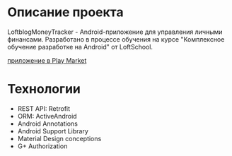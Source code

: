 # Описание проекта
LoftblogMoneyTracker - Android-приложение для управления личными финансами. 
Разработано в процессе обучения на курсе "Комплексное обучение разработке на Android" от LoftSchool.

[приложение в Play Market](https://play.google.com/store/apps/details?id=ru.loftschool.loftblogmoneytracker)

# Технологии
* REST API: Retrofit
* ORM: ActiveAndroid
* Android Annotations
* Android Support Library
* Material Design conceptions
* G+ Authorization
